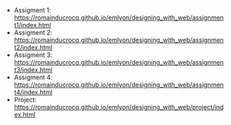 - Assigment 1: https://romainducrocq.github.io/emlyon/designing_with_web/assignment1/index.html
- Assigment 2: https://romainducrocq.github.io/emlyon/designing_with_web/assignment2/index.html
- Assigment 3: https://romainducrocq.github.io/emlyon/designing_with_web/assignment3/index.html
- Assigment 4: https://romainducrocq.github.io/emlyon/designing_with_web/assignment4/index.html
- Project: https://romainducrocq.github.io/emlyon/designing_with_web/project/index.html
